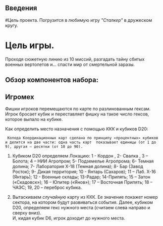 ## Введения
#Цель проекта.
   Погрузится в любимую игру *"Сталкер"* в дружеском кругу.

# Цель игры. 
Проходя сюжетную линию из 10 миссий, разгадать тайну сбитых военных вертолетов и… спасти мир от смертельной заразы.

## Обзор компонентов набора:
 
 
## Игромех

 Фишки игроков перемещаются по карте по разлинованным гексам. Игрок бросает кубик и переставляет фишку на такое число гексов, которое выпало на кубике.

Как определить место назначения с помощью  *ККК* и кубиков  D20:
	
    
     Колода Координационных карт сделана по принципу «процентных» кубиков и делится на две части: одна часть карт  показывает единицы (от 1 до 9), другая – десятки (от 10 до 90).
    


1. Кубиком D20 определяем Локацию:
 1 - Кордон , 2- Свалка , 3 – Болота; 4 – НИИ Агропром; 5- Подземелье Агропрома; 6-  Темная долина; 7- Лаборатория Х-18 (Темная долина);  8- Бар (Завод Росток); 9- Дикая территория; 10 - Янтарь (Сахаров); 11 – Лаб. Х-16 (Янтарь); 12 - Военные склады; 13-Радар; 14-Припять; 15 – Затон («Скадовск»); 16 – Юпитер («Янов»); 17 – Восточная Припять; 18 – ЧАЭС; 19, 20 – переброс кубика.

2. Вытаскиваем *случайную* карту из ККК. Ее значение  покажет номер сектора, на котором будут развиваться события.
Далее, кубиком D20, определяем гекс нужного места (считаем слева направо и сверху вниз).  
И, кидая кубик D6, игрок доходит до нужного места.
<!--stackedit_data:
eyJoaXN0b3J5IjpbMTM1MzEzNjM3MV19
-->